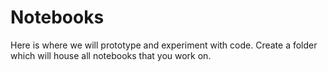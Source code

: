 # Notebooks
Here is where we will prototype and experiment with code. 
Create a folder which will house all notebooks that you work on.